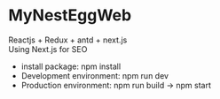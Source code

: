 # MyNestEggWeb

Reactjs + Redux + antd + next.js<br/>
Using Next.js for SEO <br/>
+ install package: npm install<br/>
+ Development environment: npm run dev <br/>
+ Production environment: npm run build -> npm start 
